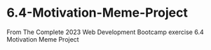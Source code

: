 # 6.4-Motivation-Meme-Project
From The Complete 2023 Web Development Bootcamp exercise 6.4 Motivation Meme Project
